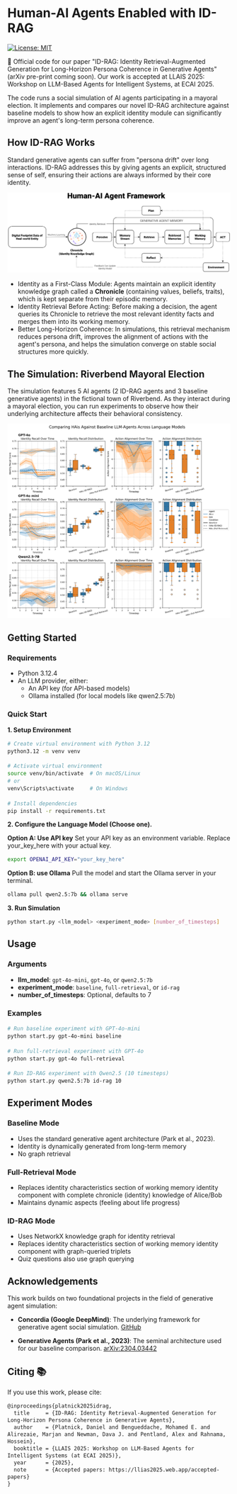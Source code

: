 # Human-AI Agents Enabled with ID-RAG
[![License: MIT](https://img.shields.io/badge/License-MIT-yellow.svg)](LICENSE)

📄 Official code for our paper "ID-RAG: Identity Retrieval-Augmented Generation for Long-Horizon Persona Coherence in Generative Agents" (arXiv pre-print coming soon). Our work is accepted at LLAIS 2025: Workshop on LLM-Based Agents for Intelligent Systems, at ECAI 2025.

The code runs a social simulation of AI agents participating in a mayoral election. It implements and compares our novel ID-RAG architecture against baseline models to show how an explicit identity module can significantly improve an agent's long-term persona coherence.

## How ID-RAG Works
Standard generative agents can suffer from "persona drift" over long interactions. ID-RAG addresses this by giving agents an explicit, structured sense of self, ensuring their actions are always informed by their core identity.

![ID-RAG Agent Architecture](assets/imgs/hai-architecture.png)

- Identity as a First-Class Module: Agents maintain an explicit identity knowledge graph called a **Chronicle** (containing values, beliefs, traits), which is kept separate from their episodic memory.
- Identity Retrieval Before Acting: Before making a decision, the agent queries its Chronicle to retrieve the most relevant identity facts and merges them into its working memory.
- Better Long-Horizon Coherence: In simulations, this retrieval mechanism reduces persona drift, improves the alignment of actions with the agent's persona, and helps the simulation converge on stable social structures more quickly.

## The Simulation: Riverbend Mayoral Election
The simulation features 5 AI agents (2 ID-RAG agents and 3 baseline generative agents) in the fictional town of Riverbend. As they interact during a mayoral election, you can run experiments to observe how their underlying architecture affects their behavioral consistency.

![Chart showing experimental results](assets/imgs/experimental-results.png)

## Getting Started

### Requirements

- Python 3.12.4
- An LLM provider, either:
  - An API key (for API-based models)
  - Ollama installed (for local models like qwen2.5:7b)

### Quick Start

**1. Setup Environment**

```bash
# Create virtual environment with Python 3.12
python3.12 -m venv venv

# Activate virtual environment
source venv/bin/activate  # On macOS/Linux
# or
venv\Scripts\activate     # On Windows

# Install dependencies
pip install -r requirements.txt
```

**2. Configure the Language Model (Choose one).**

**Option A: Use API key**
Set your API key as an environment variable. Replace your_key_here with your actual key.
```bash
export OPENAI_API_KEY="your_key_here"
```
**Option B: use Ollama**
Pull the model and start the Ollama server in your terminal.
```bash
ollama pull qwen2.5:7b && ollama serve
```

**3. Run Simulation**

```bash
python start.py <llm_model> <experiment_mode> [number_of_timesteps]
```

## Usage

### Arguments

- **llm_model**: `gpt-4o-mini`, `gpt-4o`, or `qwen2.5:7b`
- **experiment_mode**: `baseline`, `full-retrieval`, or `id-rag`
- **number_of_timesteps**: Optional, defaults to 7

### Examples

```bash
# Run baseline experiment with GPT-4o-mini
python start.py gpt-4o-mini baseline

# Run full-retrieval experiment with GPT-4o
python start.py gpt-4o full-retrieval

# Run ID-RAG experiment with Qwen2.5 (10 timesteps)
python start.py qwen2.5:7b id-rag 10
```

## Experiment Modes

### Baseline Mode
- Uses the standard generative agent architecture (Park et al., 2023).
- Identity is dynamically generated from long-term memory
- No graph retrieval

### Full-Retrieval Mode
- Replaces identity characteristics section of working memory identity component with complete chronicle (identity) knowledge of Alice/Bob
- Maintains dynamic aspects (feeling about life progress) 

### ID-RAG Mode
- Uses NetworkX knowledge graph for identity retrieval
- Replaces identity characteristics section of working memory identity component with graph-queried triplets
- Quiz questions also use graph querying

## Acknowledgements
This work builds on two foundational projects in the field of generative agent simulation:

- **Concordia (Google DeepMind)**: The underlying framework for generative agent social simulation. [GitHub](https://github.com/google-deepmind/concordia)

- **Generative Agents (Park et al., 2023)**: The seminal architecture used for our baseline comparison. [arXiv:2304.03442](https://arxiv.org/abs/2304.03442)

## Citing 📚

If you use this work, please cite:

```
@inproceedings{platnick2025idrag,
  title     = {ID-RAG: Identity Retrieval-Augmented Generation for Long-Horizon Persona Coherence in Generative Agents},
  author    = {Platnick, Daniel and Bengueddache, Mohamed E. and Alirezaie, Marjan and Newman, Dava J. and Pentland, Alex and Rahnama, Hossein},
  booktitle = {LLAIS 2025: Workshop on LLM-Based Agents for Intelligent Systems (at ECAI 2025)},
  year      = {2025},
  note      = {Accepted papers: https://llias2025.web.app/accepted-papers}
}
```
